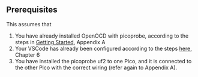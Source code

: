 ## Prerequisites

This assumes that 
1. You have already installed OpenOCD with picoprobe, according to the steps in [Getting Started](https://datasheets.raspberrypi.org/pico/getting-started-with-pico.pdf), Appendix A
2. Your VSCode has already been configured according to the steps [here](https://shawnhymel.com/2096/how-to-set-up-raspberry-pi-pico-c-c-toolchain-on-windows-with-vs-code/), Chapter 6
3. You have installed the picoprobe uf2 to one Pico, and it is connected to the other Pico with the correct wiring (refer again to Appendix A).


